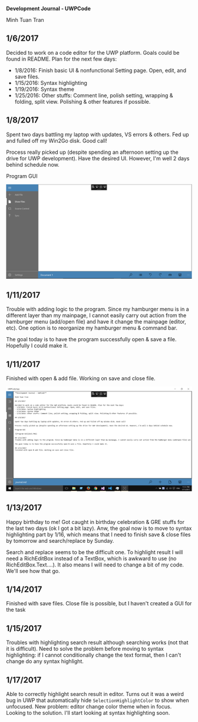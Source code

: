 ﻿**Development Journal - UWPCode**

Minh Tuan Tran

## 1/6/2017

Decided to work on a code editor for the UWP platform. Goals could be found in README. Plan for the next few days:
- 1/8/2016: Finish basic UI & nonfunctional Setting page. Open, edit, and save files.
- 1/15/2016: Syntax highlighting
- 1/19/2016: Syntax theme
- 1/25/2016: Other stuffs: Comment line, polish setting, wrapping & folding, split view. Polishing & other features if possible.

## 1/8/2017

Spent two days battling my laptop with updates, VS errors & others. Fed up and fulled off my Win2Go disk. Good call!

Process really picked up (despite spending an afternoon setting up the drive for UWP development). Have the desired UI. However, I'm well 2 days behind schedule now.

Program GUI

![Program GUI](GUI.PNG)

## 1/11/2017
Trouble with adding logic to the program. Since my hamburger menu is in a different layer than my mainpage, I cannot easily carry out action from the hamburger menu (add/open file) and have it change the mainpage (editor, etc). One option is to reorganize my hamburger menu & command bar.

The goal today is to have the program successfully open & save a file. Hopefully I could make it.

## 1/11/2017
Finished with open & add file. Working on save and close file.

![Open File](OpenFile.png)

## 1/13/2017
Happy birthday to me! Got caught in birthday celebration & GRE stuffs for the last two days (ok I got a bit lazy). Anw, the goal now is to move to syntax highlighting part by 1/16, which means that I need to finish save & close files by tomorrow and search/replace by Sunday.

Search and replace seems to be the difficult one. To highlight result I will need a RichEditBox instead of a TextBox, which is awkward to use (no RichEditBox.Text....). It also means I will need to change a bit of my code. We'll see how that go.

## 1/14/2017
Finished with save files. Close file is possible, but I haven't created a GUI for the task

## 1/15/2017
Troubles with highlighting search result although searching works (not that it is difficult). Need to solve the problem before moving to syntax highlighting: if I cannot conditionally change the text format, then I can't change do any syntax highlight.

## 1/17/2017
Able to correctly highlight search result in editor. Turns out it was a weird bug in UWP that automatically hide `SelectionHighlightColor` to show when unfocused. New problem: editor change color theme when in focus. Looking to the solution. I'll start looking at syntax highlighting soon.